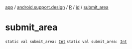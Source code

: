 [app](../../../index.md) / [android.support.design](../../index.md) / [R](../index.md) / [id](index.md) / [submit_area](.)

# submit_area

`static val submit_area: `[`Int`](https://kotlinlang.org/api/latest/jvm/stdlib/kotlin/-int/index.html)
`static val submit_area: `[`Int`](https://kotlinlang.org/api/latest/jvm/stdlib/kotlin/-int/index.html)